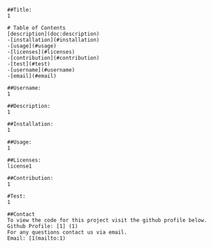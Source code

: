 
    ##Title:
    1

    # Table of Contents
    [description](doc:description)
    -[installation](#installation)
    -[usage](#usage)
    -[licenses](#licenses)
    -[contribution](#contribution)
    -[test](#test)
    -[username](#username)
    -[email](#email)
    
    ##Username:
    1
    
    ##Description:
    1
    
    ##Installation:
    1
    
    ##Usage:
    1
    
    ##Licenses:
    license1
    
    ##Contribution:
    1
    
    #Test:
    1

    ##Contact
    To view the code for this project visit the github profile below.
    Github Profile: [1] (1)
    For any questions contact us via email.
    Email: [1(mailto:1)
